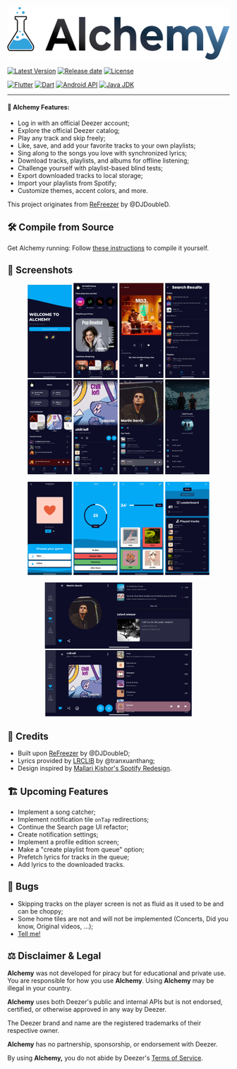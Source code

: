 ![Alchemy](./assets/banner.png?raw=true)

[![Latest Version](https://img.shields.io/github/v/release/PetitPrinc3/Alchemy?color=blue)](../../releases/latest)
[![Release date](https://img.shields.io/github/release-date/PetitPrinc3/Alchemy)](../../releases/latest)
[![License](https://img.shields.io/github/license/PetitPrinc3/Deezer?flat)](./LICENSE)

[![Flutter](https://img.shields.io/badge/Flutter-v3.29.2-blue?logo=flutter)](https://flutter.dev/)
[![Dart](https://img.shields.io/badge/Dart-v3.7.2-blue?logo=dart)](https://dart.dev/)
[![Android API](https://img.shields.io/badge/Android%20API-35-green?logo=android)](https://developer.android.com/about/versions/14)
[![Java JDK](https://img.shields.io/badge/Java%20JDK-17-blue?logo=openjdk)](https://openjdk.java.net/projects/jdk/17/)

---

#### :rocket: Alchemy Features:

*   Log in with an official Deezer account;
*   Explore the official Deezer catalog;
*   Play any track and skip freely;
*   Like, save, and add your favorite tracks to your own playlists;
*   Sing along to the songs you love with synchronized lyrics;
*   Download tracks, playlists, and albums for offline listening;
*   Challenge yourself with playlist-based blind tests;
*   Export downloaded tracks to local storage;
*   Import your playlists from Spotify;
*   Customize themes, accent colors, and more.

This project originates from [ReFreezer](https://github.com/DJDoubleD/ReFreezer) by @DJDoubleD.

## :hammer_and_wrench: Compile from Source

Get Alchemy running: Follow [these instructions](./HOWTO.md) to compile it yourself.

## :camera_flash: Screenshots

<p align="center">
    <img src="./assets/screenshots/login.png" width=100>
    <img src="./assets/screenshots/home.png" width=100>
    <img src="./assets/screenshots/player.png" width=100>
    <img src="./assets/screenshots/search.png" width=100>
    <img src="./assets/screenshots/favorites.png" width=100>
    <img src="./assets/screenshots/playlists.png" width=100>
    <img src="./assets/screenshots/artists.png" width=100>
    <img src="./assets/screenshots/menu.png" width=100>
</p>
<p align="center">
    <img src="./assets/screenshots/chooseBlindTest.png" width=100>
    <img src="./assets/screenshots/blindTrackTest.png" width=100>
    <img src="./assets/screenshots/blindArtistTest.png" width=100>
    <img src="./assets/screenshots/blindResults.png" width=100>
</p>
<p align="center">
    <img src="./assets/screenshots/artist_landscape.png" height=150>
    <img src="./assets/screenshots/playlist_landscape.png" height=150>
</p>

## :star2: Credits

*   Built upon [ReFreezer](https://github.com/DJDoubleD/ReFreezer) by @DJDoubleD;
*   Lyrics provided by [LRCLIB](https://github.com/tranxuanthang/lrclib) by @tranxuanthang;
*   Design inspired by [Mallari Kishor's Spotify Redesign](https://www.behance.net/gallery/194018249/Spotify-App-Redesign).

## :building_construction: Upcoming Features

*   Implement a song catcher;
*   Implement notification tile `onTap` redirections;
*   Continue the Search page UI refactor;
*   Create notification settings;
*   Implement a profile edition screen;
*   Make a "create playlist from queue" option;
*   Prefetch lyrics for tracks in the queue;
*   Add lyrics to the downloaded tracks.

## :lady_beetle: Bugs

*   Skipping tracks on the player screen is not as fluid as it used to be and can be choppy;
*   Some home tiles are not and will not be implemented (Concerts, Did you know, Original videos, ...);
*   [Tell me!](https://github.com/PetitPrinc3/Deezer/issues)

## :balance_scale: Disclaimer & Legal

**Alchemy** was not developed for piracy but for educational and private use.
You are responsible for how you use **Alchemy**.
Using **Alchemy** may be illegal in your country.

**Alchemy** uses both Deezer's public and internal APIs but is not endorsed, certified, or otherwise approved in any way by Deezer.

The Deezer brand and name are the registered trademarks of their respective owner.

**Alchemy** has no partnership, sponsorship, or endorsement with Deezer.

By using **Alchemy,** you do not abide by Deezer's [Terms of Service](https://www.deezer.com/legal/cgu).
